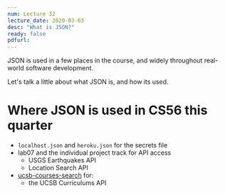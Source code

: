 ```yaml
---
num: Lecture 32
lecture_date: 2020-03-03
desc: "What is JSON?"
ready: false
pdfurl:
---
```



JSON is used in a few places in the course, and widely throughout real-world software development.

Let's talk a little about what JSON is, and how its used.

# Where JSON is used in CS56 this quarter
* `localhost.json` and `heroku.json` for the secrets file
* lab07 and the individual project track for API access
   * USGS Earthquakes API
   * Location Search API
* [ucsb-courses-search](https://github.com/ucsb-cs56-w20/ucsb-courses-search) for:
  * the UCSB Curriculums API
